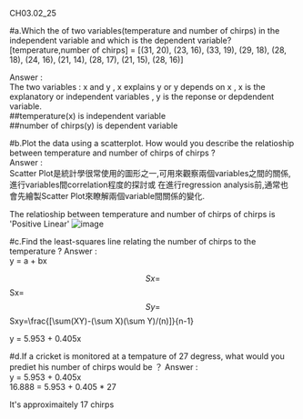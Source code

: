 CH03.02_25

#a.Which the of two variables(temperature and number of chirps) in the independent variable and which is the dependent variable?  
[temperature,number of chirps] = [(31, 20), (23, 16), (33, 19), (29, 18), (28, 18), (24, 16), (21, 14), (28, 17), (21, 15), (28, 16)]
        
Answer :  
The two variables : x and y , x explains y or y depends on x , x is the explanatory or independent variables , y is the reponse or depdendent variable.  
##temperature(x) is independent variable  
##number of chirps(y) is  dependent variable

#b.Plot the data using a scatterplot. How would you describe the relatioship between temperature and number of chirps of chirps ?   
Answer :  
Scatter Plot是統計學很常使用的圖形之一,可用來觀察兩個variables之間的關係,進行variables間correlation程度的探討或 在進行regression analysis前,通常也會先繪製Scatter Plot來瞭解兩個variable間關係的變化.  

The relatioship between temperature and number of chirps of chirps is 'Positive Linear' 
![image](https://github.com/user-attachments/assets/add724a6-54a1-41ea-b5a2-94d4a8198497)


#c.Find the least-squares line relating the number of chirps to the temperature ?
Answer :  
y = a + bx 

$$Sx=
$$Sx=
$$Sy=
$$Sxy=\frac{[\sum(XY)-(\sum X)(\sum Y)/(n)]}{n-1}


y = 5.953 + 0.405x  

#d.If a cricket is monitored at a tempature of 27 degress, what would you prediet his number of chirps would be ？
Answer :  
y = 5.953 + 0.405x  
16.888  = 5.953 + 0.405 * 27

It's approximaitely 17 chirps 
